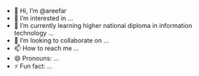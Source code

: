 - 👋 Hi, I’m @areefar
- 👀 I’m interested in  ...
- 🌱 I’m currently learning higher national diploma in information technology ...
- 💞️ I’m looking to collaborate on ...
- 📫 How to reach me ...
- 😄 Pronouns: ...
- ⚡ Fun fact: ...

<!---
areefar/areefar is a ✨ special ✨ repository because its `README.md` (this file) appears on your GitHub profile.
You can click the Preview link to take a look at your changes.
--->
